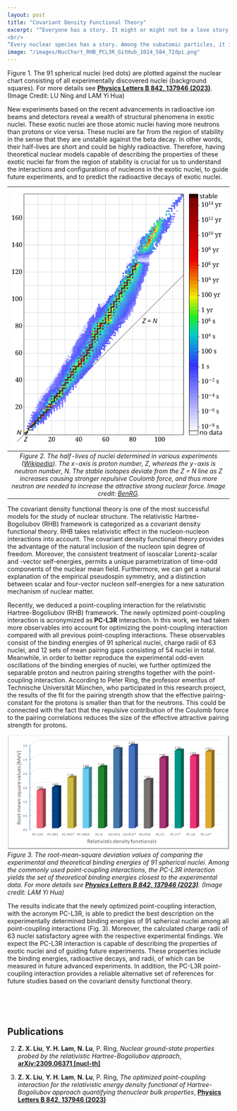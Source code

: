 ```yaml
---
layout: post
title: "Covariant Density Functional Theory"
excerpt: "“Everyone has a story. It might or might not be a love story. It could be a story of dreams, friendship, hope, survival or even death. And every story is worth telling. But more than that, it’s worth living.” Savi Sharma, <i>Everyone Has A Story</i>
<br/>
“Every nuclear species has a story. Among the subatomic particles, it is the in-medium NN interaction. It could be a story of many interactions, short lives, or decays. And every study of these phenomena is worth telling. But more than that, it's worth surfing.” Yi Hua Lam, <i>Day Dream</i>"
image: "/images/NucChart_RHB_PCL3R_GitHub_1024_584_72dpi.png"
---
```

Figure 1. The 91 spherical nuclei (red dots) are plotted against the nuclear chart consisting of all experimentally discovered nuclei (background squares). For more details see [**Physics Letters B 842, 137946 (2023)**](https://doi.org/10.1016/j.physletb.2023.137946). (Image Credit: LU Ning and LAM Yi Hua)


New experiments based on the recent advancements in radioactive ion beams and detectors reveal a wealth of structural phenomena in exotic nuclei. These exotic nuclei are those atomic nuclei having more neutrons than protons or vice versa. These nuclei are far from the region of stability in the sense that they are unstable against the beta decay. In other words, their half-lives are short and could be highly radioactive. Therefore, having theoretical nuclear models capable of describing the properties of these exotic nuclei far from the region of stability is crucial for us to understand the interactions and configurations of nucleons in the exotic nuclei, to guide future experiments, and to predict the radioactive decays of exotic nuclei.


<!--- How to put caption in MarkDown (md) -->
<!--- https://stackoverflow.com/questions/19331362/using-an-image-caption-in-markdown-jekyll -->

| ![](/images/Isotopes_and_half-life.png) | 
|:--:| 
| *Figure 2. The half-lives of nuclei determined in various experiments (<a href="https://en.wikipedia.org/wiki/Isotope">Wikipedia</a>). The <i>x</i>-axis is proton number, <i>Z</i>, whereas the <i>y</i>-axis is neutron number, <i>N</i>. The stable isotopes deviate from the <i>Z</i> = <i>N</i> line as <i>Z</i> increases causing stronger repulsive Coulomb force, and thus more neutron are needed to increase the attractive strong nuclear force. Image credit: <a href="https://en.wikipedia.org/wiki/User:BenRG">BenRG</a>.* |



The covariant density functional theory is one of the most successful models for the study of nuclear structure. The relativistic Hartree-Bogoliubov (RHB) framework is categorized as a covariant density functional theory. RHB takes relativistic effect in the nucleon-nucleon interactions into account. The covariant density functional theory provides the advantage of the natural inclusion of the nucleon spin degree of freedom. Moreover, the consistent treatment of isoscalar Lorentz-scalar and -vector self-energies, permits a unique parametrization of time-odd components of the nuclear mean field. Furthermore, we can get a natural explanation of the empirical pseudospin symmetry, and a distinction between scalar and four-vector nucleon self-energies for a new saturation mechanism of nuclear matter.



Recently, we deduced a point-coupling interaction for the relativistic Hartree-Bogoliubov (RHB) framework. The newly optimized point-coupling interaction is acronymized as <b>PC-L3R</b> interaction. In this work, we had taken more observables into account for optimizing the point-coupling interaction compared with all previous point-coupling interactions. These observables consist of the binding energies of 91 spherical nuclei, charge radii of 63 nuclei, and 12 sets of mean pairing gaps consisting of 54 nuclei in total. Meanwhile, in order to better reproduce the experimental odd-even oscillations of the binding energies of nuclei, we further optimized the separable proton and neutron pairing strengths together with the point-coupling interaction. According to Peter Ring, the professor emeritus of Technische Universität München,  who participated in this research project, the results of the fit for the pairing strength show that the effective pairing-constant for the protons is smaller than that for the neutrons. This could be connected with the fact that the repulsive contribution of the Coulomb force to the pairing correlations reduces the size of the effective attractive pairing strength for protons.



<!--- image: "/images/binarystarcataclysm.jpg" -->

<!--- YiHua 10 Oct 2021
How to add caption, align position, size the inserted figure in Markdown
https://towardsdev.com/3-ways-to-add-a-caption-to-an-image-using-markdown-f2ca30562be6
-->

<!--- YiHua 26 May 2023 -->
<!---<span class="image left"><img src="{{ "/images/RMS_Histogram.png.jpg" | absolute_url }}" alt="" /></span> -->
![](/images/RMS_Histogram.png)
*Figure 3. The root-mean-square deviation values of comparing the experimental and theoretical binding energies of 91 spherical nuclei. Among the commonly used point-coupling interactions, the PC-L3R interaction yields the set of theoretical binding energies closest to the experimental data. For more details see [**Physics Letters B 842, 137946 (2023)**](https://doi.org/10.1016/j.physletb.2023.137946). (Image credit: LAM Yi Hua)*



The results indicate that the newly optimized point-coupling interaction, with the acronym PC-L3R, is able to predict the best description on the experimentally determined binding energies of 91 spherical nuclei among all point-coupling interactions (Fig. 3). Moreover, the calculated charge radii of 63 nuclei satisfactory agree with the respective experimental findings. We expect the PC-L3R interaction is capable of describing the properties of exotic nuclei and of guiding future experiments. These properties include the binding energies, radioactive decays, and radii, of which can be measured in future advanced experiments. In addition, the PC-L3R point-coupling interaction provides a reliable alternative set of references for future studies based on the covariant density functional theory. 


<!--- YiHua 10 Oct 2021
<figure>
<img src="{{ "/images/Neutron-Star-X-Ray-Burst.jpg" | absolute_url }}" alt="Trulli" style="float:right;width:70%">
<figcaption align = "center"><b>Artistic view of BeppoSAX. Image from: <a href="https://sciencesprings.wordpress.com/2015/10/31/from-nasa-blueshift-back-to-school-with-grb-101/"> ScienceSprings </a> </b></figcaption>
</figure>
-->




<br/>
<br/>
<br/>

## Publications
2. **Z. X. Liu**, **Y. H. Lam**, **N. Lu**, P. Ring, *Nuclear ground-state properties probed by the relativistic Hartree-Bogoliubov approach*, [**arXiv:2309.06371 \[nucl-th\]**](https://doi.org/10.48550/arXiv.2309.06371) 


1. **Z. X. Liu**, **Y. H. Lam**, **N. Lu**, P. Ring, *The optimized point-coupling interaction for the relativistic energy density functional of Hartree-Bogoliubov approach quantifying thenuclear bulk properties*, [**Physics Letters B 842, 137946 (2023)**](https://doi.org/10.1016/j.physletb.2023.137946) 
